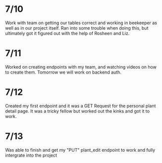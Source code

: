 # 7/10
Work with team on getting our tables correct and working in beekeeper as well as in our project itself. Ran into some trouble when doing this, but ultimately got it figured out with the help of Rosheen and Liz.

# 7/11
Worked on creating endpoints with my team, and watching videos on how to create them. Tomorrow we will work on backend auth.


# 7/12
Created my first endpoint and it was a GET Request for the personal plant detail page. It was a tricky fellow but worked out the kinks and got it to work.

# 7/13
Was able to finish and get my "PUT" plant_edit endpoint to work and fully intergrate into the project

